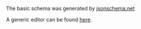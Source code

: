 The basic schema was generated by [jsonschema.net](https://jsonschema.net/home)

A generic editor can be found [here](https://pmk65.github.io/jedemov2/dist/demo.html).
